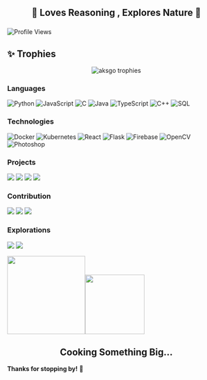 <h2 align="center"> 🧠 Loves Reasoning , Explores Nature 🌿 </h2>


### 
![Profile Views](https://komarev.com/ghpvc/?username=aksgo&color=blue)


## ✨ Trophies

<p align="center">
  <img src="https://github-profile-trophy.vercel.app/?username=aksgo&theme=darkhub&no-frame=true&column=7" alt="aksgo trophies" />
</p>

### Languages

![Python](https://img.shields.io/badge/-Python-000?&logo=Python)
![JavaScript](https://img.shields.io/badge/-JavaScript-000?&logo=JavaScript)
![C](https://img.shields.io/badge/-C-000?&logo=C)
![Java](https://img.shields.io/badge/-Java-000?&logo=Java&logoColor=007396)
![TypeScript](https://img.shields.io/badge/-TypeScript-000?&logo=TypeScript)
![C++](https://img.shields.io/badge/-C++-000?&logo=c%2b%2b&logoColor=00599C)
![SQL](https://img.shields.io/badge/-SQL-000?&logo=MySQL)

### Technologies

![Docker](https://img.shields.io/badge/-Docker-000?&logo=Docker)
![Kubernetes](https://img.shields.io/badge/-Kubernetes-000?&logo=Kubernetes)
![React](https://img.shields.io/badge/-React-000?&logo=React)
![Flask](https://img.shields.io/badge/-Flask-000?logo=Flask)
![Firebase](https://img.shields.io/badge/-Firebase-000?logo=Firebase)
![OpenCV](https://img.shields.io/badge/-OpenCV-000?logo=opencv&logoColor=white)
![Photoshop](https://img.shields.io/badge/-Photoshop-000?logo=adobephotoshop&logoColor=white)

### Projects

[![](https://img.shields.io/badge/-🧑‍💻%20UniAlgo-000)](https://github.com/Aksgo/unialgo)
[![](https://img.shields.io/badge/-🚥%20DOME%20Optimizer-000)](https://github.com/Aksgo/DOME-traffic-optimizer)
[![](https://img.shields.io/badge/-Terminal%20Coder-000?logo=gnubash&logoColor=white)](https://github.com/Aksgo/cli-coding-platform)
[![](https://img.shields.io/badge/-🌐%20BlogSphere-000)](https://github.com/Aksgo/BlogSphere)


### Contribution
[![](https://img.shields.io/badge/-🏫%20FedEx%20Inter%20IIT-000)](https://github.com/Aksgo/FedEx-Supply-Chain-Inter-IIT)
[![](https://img.shields.io/badge/-🧑‍🚀%20IIT%20BHU%20Astronomy-000)](https://github.com/Aksgo/Astronomy-IIT-BHU-core)
[![](https://img.shields.io/badge/-StockMind-000?logo=plotly&logoColor=white)](https://github.com/Aksgo/StockMind)

### Explorations
[![](https://img.shields.io/badge/-Quantum%20Information-000?logo=qiskit&logoColor=white)](https://github.com/Aksgo/Quantum-Information)
[![](https://img.shields.io/badge/-Invisibility%20Cloak-000?logo=opencv&logoColor=white)](https://github.com/Aksgo/Invisibility-Cloak)


<img height="180em" src="https://github-readme-stats-eight-theta.vercel.app/api?username=aksgo&show_icons=true&theme=algolia&include_all_commits=true&count_private=true"/><!-- wi*quL3fcV --><img height="137px" src="https://github-readme-stats.vercel.app/api/top-langs/?username=aksgo&hide=html&hide_title=true&hide_border=true&layout=compact&langs_count=6&exclude_repo=comp426,Redventures-Movie-Quotes&text_color=000&icon_color=fff&bg_color=0,52fa5a,4dfcff,c64dff&theme=graywhite" /></a>



<h2 align="center">Cooking Something Big...</h2>


**Thanks for stopping by!** 🌟

